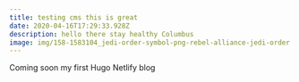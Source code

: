 ```yaml
---
title: testing cms this is great
date: 2020-04-16T17:29:33.928Z
description: hello there stay healthy Columbus
image: img/158-1583104_jedi-order-symbol-png-rebel-alliance-jedi-order.png
---
```

Coming soon my first Hugo Netlify blog